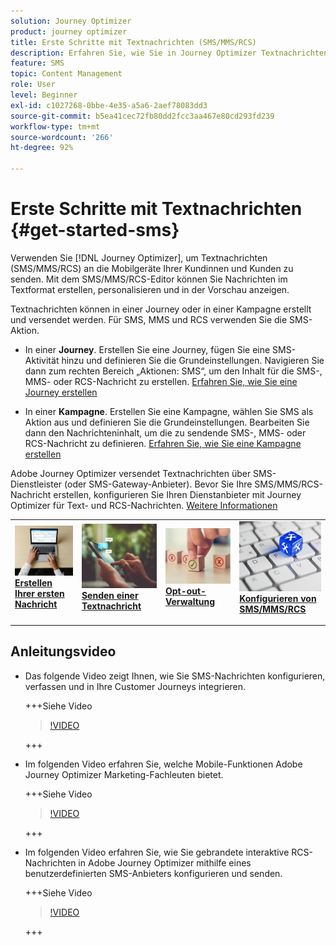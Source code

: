 ```yaml
---
solution: Journey Optimizer
product: journey optimizer
title: Erste Schritte mit Textnachrichten (SMS/MMS/RCS)
description: Erfahren Sie, wie Sie in Journey Optimizer Textnachrichten erstellen, testen und veröffentlichen.
feature: SMS
topic: Content Management
role: User
level: Beginner
exl-id: c1027268-0bbe-4e35-a5a6-2aef78083dd3
source-git-commit: b5ea41cec72fb80dd2fcc3aa467e80cd293fd239
workflow-type: tm+mt
source-wordcount: '266'
ht-degree: 92%

---
```


# Erste Schritte mit Textnachrichten {#get-started-sms}

Verwenden Sie [!DNL Journey Optimizer], um Textnachrichten (SMS/MMS/RCS) an die Mobilgeräte Ihrer Kundinnen und Kunden zu senden. Mit dem SMS/MMS/RCS-Editor können Sie Nachrichten im Textformat erstellen, personalisieren und in der Vorschau anzeigen.

Textnachrichten können in einer Journey oder in einer Kampagne erstellt und versendet werden. Für SMS, MMS und RCS verwenden Sie die SMS-Aktion.

* In einer **Journey**. Erstellen Sie eine Journey, fügen Sie eine SMS-Aktivität hinzu und definieren Sie die Grundeinstellungen. Navigieren Sie dann zum rechten Bereich „Aktionen: SMS“, um den Inhalt für die SMS-, MMS- oder RCS-Nachricht zu erstellen. [Erfahren Sie, wie Sie eine Journey erstellen](../building-journeys/journey-gs.md)

* In einer **Kampagne**. Erstellen Sie eine Kampagne, wählen Sie SMS als Aktion aus und definieren Sie die Grundeinstellungen. Bearbeiten Sie dann den Nachrichteninhalt, um die zu sendende SMS-, MMS- oder RCS-Nachricht zu definieren. [Erfahren Sie, wie Sie eine Kampagne erstellen](../campaigns/create-campaign.md#configure)

Adobe Journey Optimizer versendet Textnachrichten über SMS-Dienstleister (oder SMS-Gateway-Anbieter). Bevor Sie Ihre SMS/MMS/RCS-Nachricht erstellen, konfigurieren Sie Ihren Dienstanbieter mit Journey Optimizer für Text- und RCS-Nachrichten. [Weitere Informationen](sms-configuration.md)

<table style="table-layout:fixed"><tr style="border: 0;">
<td>
<a href="create-sms.md">
<img alt="Lead" src="../assets/do-not-localize/sms-create.jpeg">
</a>
<div><a href="create-sms.md"><strong>Erstellen Ihrer ersten Nachricht</strong>
</div>
<p>
</td>
<td>
<a href="send-sms.md">
<img alt="Gelegentlich" src="../assets/do-not-localize/sms-sending.jpg">
</a>
<div>
<a href="send-sms.md"><strong>Senden einer Textnachricht</strong></a>
</div>
<p></td>
<td>
<a href="sms-opt-out.md">
<img alt="Validierung" src="../assets/do-not-localize/sms-opt-out.jpg">
</a>
<div>
<a href="sms-opt-out.md"><strong>Opt-out-Verwaltung</strong></a>
</div>
<p>
</td>
<td>
<a href="sms-configuration.md">
<img alt="Validierung" src="../assets/do-not-localize/sms-config.jpg">
</a>
<div>
<a href="sms-configuration.md"><strong>Konfigurieren von SMS/MMS/RCS</strong></a>
</div>
<p>
</td>
</tr></table>

## Anleitungsvideo

* Das folgende Video zeigt Ihnen, wie Sie SMS-Nachrichten konfigurieren, verfassen und in Ihre Customer Journeys integrieren.

  +++Siehe Video

  >[!VIDEO](https://video.tv.adobe.com/v/3420509?learn=on)

  +++

* Im folgenden Video erfahren Sie, welche Mobile-Funktionen Adobe Journey Optimizer Marketing-Fachleuten bietet.


  +++Siehe Video

  >[!VIDEO](https://video.tv.adobe.com/v/3426021?quality=12&learn=on)

  +++

* Im folgenden Video erfahren Sie, wie Sie gebrandete interaktive RCS-Nachrichten in Adobe Journey Optimizer mithilfe eines benutzerdefinierten SMS-Anbieters konfigurieren und senden.


  +++Siehe Video

  >[!VIDEO](https://video.tv.adobe.com/v/3464755)

  +++